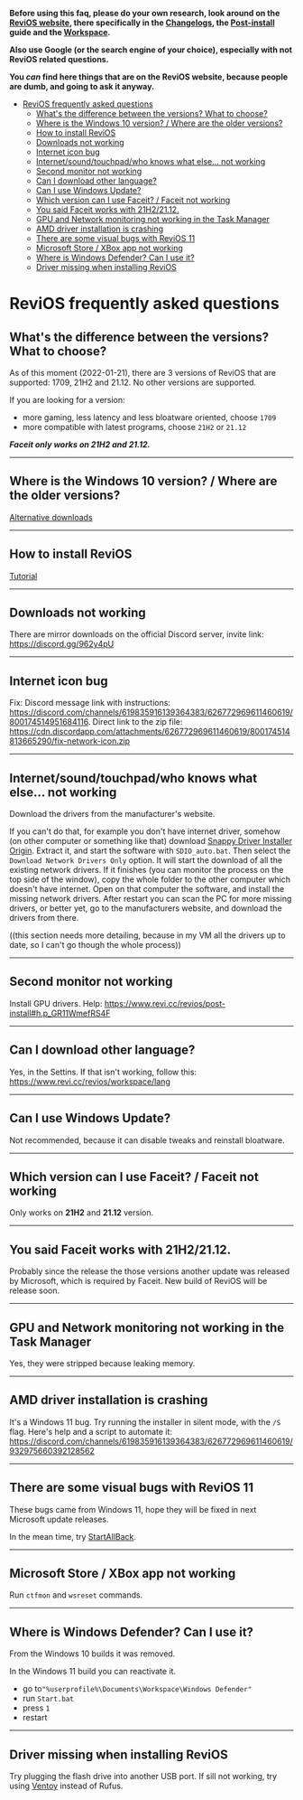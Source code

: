 **Before using this faq, please do your own research, look around on the [ReviOS website](https://www.revi.cc/), there specifically in the [Changelogs](https://www.revi.cc/revios/download/changelog), the [Post-install](https://www.revi.cc/revios/post-install) guide and the [Workspace](https://www.revi.cc/revios/workspace).**

**Also use Google (or the search engine of your choice), especially with not ReviOS related questions.** 

**You _can_ find here things that are on the ReviOS website, because people are dumb, and going to ask it anyway.**


- [ReviOS frequently asked questions](#revios-frequently-asked-questions)
  - [What's the difference between the versions? What to choose?](#whats-the-difference-between-the-versions-what-to-choose)
  - [Where is the Windows 10 version? / Where are the older versions?](#where-is-the-windows-10-version--where-are-the-older-versions)
  - [How to install ReviOS](#how-to-install-revios)
  - [Downloads not working](#downloads-not-working)
  - [Internet icon bug](#internet-icon-bug)
  - [Internet/sound/touchpad/who knows what else... not working](#internetsoundtouchpadwho-knows-what-else-not-working)
  - [Second monitor not working](#second-monitor-not-working)
  - [Can I download other language?](#can-i-download-other-language)
  - [Can I use Windows Update?](#can-i-use-windows-update)
  - [Which version can I use Faceit? / Faceit not working](#which-version-can-i-use-faceit--faceit-not-working)
  - [You said Faceit works with 21H2/21.12.](#you-said-faceit-works-with-21h22112)
  - [GPU and Network monitoring not working in the Task Manager](#gpu-and-network-monitoring-not-working-in-the-task-manager)
  - [AMD driver installation is crashing](#amd-driver-installation-is-crashing)
  - [There are some visual bugs with ReviOS 11](#there-are-some-visual-bugs-with-revios-11)
  - [Microsoft Store / XBox app not working](#microsoft-store--xbox-app-not-working)
  - [Where is Windows Defender? Can I use it?](#where-is-windows-defender-can-i-use-it)
  - [Driver missing when installing ReviOS](#driver-missing-when-installing-revios)


# ReviOS frequently asked questions


## What's the difference between the versions? What to choose?

As of this moment (2022-01-21), there are 3 versions of ReviOS that are supported: 1709, 21H2 and 21.12. No other versions are supported.

If you are looking for a version:
- more gaming, less latency and less bloatware oriented, choose `1709`
- more compatible with latest programs, choose `21H2` or `21.12`


**_Faceit only works on 21H2 and 21.12._**

---

## Where is the Windows 10 version? / Where are the older versions?

[Alternative downloads](https://www.revi.cc/revios/download/alternative-downloads)

---

## How to install ReviOS

[Tutorial](https://youtu.be/w4Wn25d02iY)

---

## Downloads not working

There are mirror downloads on the official Discord server, invite link: https://discord.gg/962y4pU

---

## Internet icon bug

Fix: Discord message link with instructions: https://discord.com/channels/619835916139364383/626772969611460619/800174514951684116. 
Direct link to the zip file: https://cdn.discordapp.com/attachments/626772969611460619/800174514813665290/fix-network-icon.zip

---

## Internet/sound/touchpad/who knows what else... not working

Download the drivers from the manufacturer's website.

If you can't do that, for example you don't have internet driver, somehow (on other computer or something like that) download [Snappy Driver Installer Origin](https://www.snappy-driver-installer.org/). 
Extract it, and start the software with `SDIO_auto.bat`. Then select the `Download Network Drivers Only` option. It will start the download of all the existing network drivers. 
If it finishes (you can monitor the process on the top side of the window), copy the whole folder to the other computer which doesn't have internet. Open on that computer the software, and install the missing network drivers. After restart you can scan the PC for more missing drivers, or better yet, go to the manufacturers website, and download the drivers from there.

((this section needs more detailing, because in my VM all the drivers up to date, so I can't go though the whole process))

---

## Second monitor not working

Install GPU drivers. Help: https://www.revi.cc/revios/post-install#h.p_GR11WmefRS4F

---

## Can I download other language?

Yes, in the Settins. If that isn't working, follow this: https://www.revi.cc/revios/workspace/lang

---

## Can I use Windows Update?

Not recommended, because it can disable tweaks and reinstall bloatware.

---

## Which version can I use Faceit? / Faceit not working

Only works on **21H2** and **21.12** version.

---

## You said Faceit works with 21H2/21.12.

Probably since the release the those versions another update was released by Microsoft, which is required by Faceit. New build of ReviOS will be release soon.

---

## GPU and Network monitoring not working in the Task Manager

Yes, they were stripped because leaking memory.

---

## AMD driver installation is crashing

It's a Windows 11 bug. Try running the installer in silent mode, with the `/S` flag. 
Here's help and a script to automate it: https://discord.com/channels/619835916139364383/626772969611460619/932975660392128562

---

## There are some visual bugs with ReviOS 11

These bugs came from Windows 11, hope they will be fixed in next Microsoft update releases.

In the mean time, try [StartAllBack](https://www.startallback.com/).

---

## Microsoft Store / XBox app not working

Run `ctfmon` and `wsreset` commands.

---

## Where is Windows Defender? Can I use it?

From the Windows 10 builds it was removed.

In the Windows 11 build you can reactivate it.
- go to`"%userprofile%\Documents\Workspace\Windows Defender"`
- run `Start.bat`
- press `1`
- restart

---

## Driver missing when installing ReviOS

Try plugging the flash drive into another USB port. If sill not working, try using [Ventoy](https://www.ventoy.net/) instead of Rufus.
